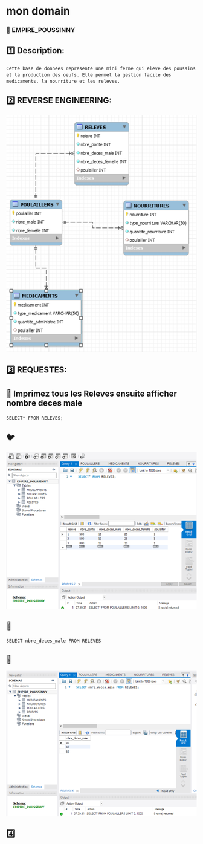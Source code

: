 # mon domain

### :lion: EMPIRE_POUSSINNY

## :one: Description:
``Cette base de donnees represente une mini ferme qui eleve des poussins et la production des oeufs. Elle permet la gestion facile des medicaments, la nourriture et les releves.``


## :two: REVERSE ENGINEERING:

<img src="image/empire.png" width="" height=""></img>


## :three: REQUESTES:


## :apple: Imprimez tous les Releves ensuite afficher nombre deces male

``SELECT* FROM RELEVES;``

## :bird:


<img src="image/base.png" width="" height=""></img>




## :orange:

``SELECT nbre_deces_male FROM RELEVES``




## :dog:



<img src="image/basee.png" width="" height=""></img>


## :four:
